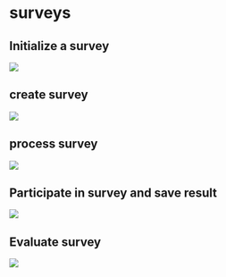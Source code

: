 # surveys

## Initialize a survey
[![](https://mermaid.ink/img/pako:eNp1kEFLxDAQhf9KmJu4q_cggtSyBESKUUEpyDSZXQNtUtPJwrrsfzex66k4p8x735vAO4IJlkDCRF-JvKF7h7uIQ-tFHkwcfBo6ivM-YmRn3IieRSVwElXvyPPSbHRxNyHserrp4m2TumuduiWo9C-pvGOHvfsmneKeDpmdTHT545K-8sTChEglPd-o1uuLy0ZLoR7Vs7p7UO_1h355eq3fZr_RBcjX_yUsoWG3R6YML6ScnDVYwUBxQGdzSceitcCfNFALMj8tbTH13ELrTxlNo83p2joOEeQW-4lWUFrUB29Ackz0B52LPlOnH92KgRM)](https://mermaid.live/edit/#pako:eNp1kEFLxDAQhf9KmJu4q_cggtSyBESKUUEpyDSZXQNtUtPJwrrsfzex66k4p8x735vAO4IJlkDCRF-JvKF7h7uIQ-tFHkwcfBo6ivM-YmRn3IieRSVwElXvyPPSbHRxNyHserrp4m2TumuduiWo9C-pvGOHvfsmneKeDpmdTHT545K-8sTChEglPd-o1uuLy0ZLoR7Vs7p7UO_1h355eq3fZr_RBcjX_yUsoWG3R6YML6ScnDVYwUBxQGdzSceitcCfNFALMj8tbTH13ELrTxlNo83p2joOEeQW-4lWUFrUB29Ackz0B52LPlOnH92KgRM)

## create survey

[![](https://mermaid.ink/img/eyJjb2RlIjoic2VxdWVuY2VEaWFncmFtXG4gICAgYXV0b251bWJlclxuICAgIHBhcnRpY2lwYW50IEMgYXMgQ2xpZW50XG4gICAgcGFydGljaXBhbnQgUFMgYXMgUHViL1N1YlxuICAgIHBhcnRpY2lwYW50IFNTUyBhcyBTYXZlU3VydmV5U2VydmljZTxicj5Ob2RlLmpzXG4gICAgcGFydGljaXBhbnQgRlMgYXMgRmlyZXN0b3JlXG4gICAgcGFydGljaXBhbnQgVVNTUyBhcyBVcGRhdGVTdXJ2ZXlTdGF0dXNTZXJ2aWNlPGJyPi5uZXQgY29yZVxuICAgIEMtLSkrUFM6IFNBVkVfU1VSVkVZXG4gICAgUFMtLSlTU1M6IFNBVkVfU1VSVkVZXG4gICAgZGVhY3RpdmF0ZSBQU1xuICAgIGFjdGl2YXRlIFNTU1xuICAgIFNTUy0-PitGUzogc2F2ZSBzdXJ2ZXlcbiAgICBGUy0tPj4tU1NTOiByZXNwb25zZVxuICAgIFNTUy0tKS1QUzogU1VSVkVZX1NUQVRVU19VUERBVEVcbiAgICBhY3RpdmF0ZSBQU1xuICAgIFBTLS0pVVNTUzogU1VSVkVZX1NUQVRVU19VUERBVEUgICAgICAgIFxuICAgIGRlYWN0aXZhdGUgUFNcbiAgICBhY3RpdmF0ZSBVU1NTXG4gICAgVVNTUy0-PitGUzogaW5zZXJ0IHN0YXR1cyAgICBcbiAgICBGUy0tPj5VU1NTOiByZXNwb25zZVxuICAgIGRlYWN0aXZhdGUgRlNcbiAgICBkZWFjdGl2YXRlIFVTU1NcbiIsIm1lcm1haWQiOnsidGhlbWUiOiJkZWZhdWx0In0sInVwZGF0ZUVkaXRvciI6ZmFsc2UsImF1dG9TeW5jIjp0cnVlLCJ1cGRhdGVEaWFncmFtIjpmYWxzZX0)](https://mermaid.live/edit/#eyJjb2RlIjoic2VxdWVuY2VEaWFncmFtXG4gICAgYXV0b251bWJlclxuICAgIHBhcnRpY2lwYW50IEMgYXMgQ2xpZW50XG4gICAgcGFydGljaXBhbnQgUFMgYXMgUHViL1N1YlxuICAgIHBhcnRpY2lwYW50IFNTUyBhcyBTYXZlU3VydmV5U2VydmljZTxicj5Ob2RlLmpzXG4gICAgcGFydGljaXBhbnQgRlMgYXMgRmlyZXN0b3JlXG4gICAgcGFydGljaXBhbnQgVVNTUyBhcyBVcGRhdGVTdXJ2ZXlTdGF0dXNTZXJ2aWNlPGJyPi5uZXQgY29yZVxuICAgIEMtLSkrUFM6IFNBVkVfU1VSVkVZXG4gICAgUFMtLSlTU1M6IFNBVkVfU1VSVkVZXG4gICAgZGVhY3RpdmF0ZSBQU1xuICAgIGFjdGl2YXRlIFNTU1xuICAgIFNTUy0-PitGUzogc2F2ZSBzdXJ2ZXlcbiAgICBGUy0tPj4tU1NTOiByZXNwb25zZVxuICAgIFNTUy0tKS1QUzogU1VSVkVZX1NUQVRVU19VUERBVEVcbiAgICBhY3RpdmF0ZSBQU1xuICAgIFBTLS0pVVNTUzogU1VSVkVZX1NUQVRVU19VUERBVEUgICAgICAgIFxuICAgIGRlYWN0aXZhdGUgUFNcbiAgICBhY3RpdmF0ZSBVU1NTXG4gICAgVVNTUy0-PitGUzogaW5zZXJ0IHN0YXR1cyAgICBcbiAgICBGUy0tPj5VU1NTOiByZXNwb25zZVxuICAgIGRlYWN0aXZhdGUgRlNcbiAgICBkZWFjdGl2YXRlIFVTU1NcbiIsIm1lcm1haWQiOiJ7XG4gIFwidGhlbWVcIjogXCJkZWZhdWx0XCJcbn0iLCJ1cGRhdGVFZGl0b3IiOmZhbHNlLCJhdXRvU3luYyI6dHJ1ZSwidXBkYXRlRGlhZ3JhbSI6ZmFsc2V9)

## process survey

[![](https://mermaid.ink/img/pako:eNqdU11rg0AQ_CvHvZXE9l2KEIxCoRbpxUJBCKdukgM97X0EQsh_73qXUsFC096T3szs7ozumdZ9AzSkGj4syBrWgu8V70pJ8HBremm7CpR_H7gyohYDl4akjHBNUqFAm17BnMBix2BWHeEUK-AGGgbqKGp4rFQ0nMyhl3NZ7lS5rR6YreZw5uCMixbUpNq9BEPqH-comJMUQ4MT-GmY4cbqX3TxqIpbAdJ4MGVBcLdAWyGpvR1ilNjvv9JBZCTkiLPkZb3NVk_PHskdkM2BBnhtxBFrIcdfZY4bh0SDbAh06HQKuOrF61vyvmWb1aZg2yJfrzbJrF7Gpr0xhBt1mD8ef42qIIoWKWqti49olx_RLkCy69U0su-YoihwHfHnGHqpYdYF0Xlot4yH_P_6usnT3zzQJe1A4TdqcIXOI6Ok5gAdlDTExwZ23LampKW8INX3SxqBC0PDHW81LOm4Y-wkaxoaZeGLdF3DK-vyCdyIK6E)](https://mermaid.live/edit#pako:eNqdU11rg0AQ_CvHvZXE9l2KEIxCoRbpxUJBCKdukgM97X0EQsh_73qXUsFC096T3szs7ozumdZ9AzSkGj4syBrWgu8V70pJ8HBremm7CpR_H7gyohYDl4akjHBNUqFAm17BnMBix2BWHeEUK-AGGgbqKGp4rFQ0nMyhl3NZ7lS5rR6YreZw5uCMixbUpNq9BEPqH-comJMUQ4MT-GmY4cbqX3TxqIpbAdJ4MGVBcLdAWyGpvR1ilNjvv9JBZCTkiLPkZb3NVk_PHskdkM2BBnhtxBFrIcdfZY4bh0SDbAh06HQKuOrF61vyvmWb1aZg2yJfrzbJrF7Gpr0xhBt1mD8ef42qIIoWKWqti49olx_RLkCy69U0su-YoihwHfHnGHqpYdYF0Xlot4yH_P_6usnT3zzQJe1A4TdqcIXOI6Ok5gAdlDTExwZ23LampKW8INX3SxqBC0PDHW81LOm4Y-wkaxoaZeGLdF3DK-vyCdyIK6E)

## Participate in survey and save result

[![](https://mermaid.ink/img/pako:eNqdU1tLwzAU_ish4IPs4nuRwaitIKJlZysKhZG2ZxpZs5nLZIz9d5O2c-vagdqn9Hy3k9OeHc1WOVKPKvw0KDK84-xNsiIRxD7M6JUwRYqyel8zqXnG10xo4hOmiL_kKHQbhNihYOQGtzHHL5S3qRw92ajhh-qiwzkfUG54hk42FKhJtpLYFoalLuQSle4kRCUhMukNmLQjGCZVMttglT5BZZb6cvrVFbkPptXZH4xGPYi9YwXiga0NfI_YjtYrofCMOX4Yv5DoGY78EoCGB7hiCM6E5USVfVVYCKV_KWgmtFSaaaP-qpLl7X8lq6A20j0AO7bjrX-m0TmI06KNue5FtgjjOJjDbBIHr_NJALPH6X87iZyn--6XTXNkmeYbptGy6004FJyyDrCnw_CU_X_q4TVnV-Y0GzhxdzDt0wJlwXhut3DnKAnV71hgQj17zHHBnCtNxN5SzTq3wiDn9nen3oItFfapW1PYiox6Who8kOpNrln7byszOFI)](https://mermaid.live/edit#pako:eNqdU1tLwzAU_ish4IPs4nuRwaitIKJlZysKhZG2ZxpZs5nLZIz9d5O2c-vagdqn9Hy3k9OeHc1WOVKPKvw0KDK84-xNsiIRxD7M6JUwRYqyel8zqXnG10xo4hOmiL_kKHQbhNihYOQGtzHHL5S3qRw92ajhh-qiwzkfUG54hk42FKhJtpLYFoalLuQSle4kRCUhMukNmLQjGCZVMttglT5BZZb6cvrVFbkPptXZH4xGPYi9YwXiga0NfI_YjtYrofCMOX4Yv5DoGY78EoCGB7hiCM6E5USVfVVYCKV_KWgmtFSaaaP-qpLl7X8lq6A20j0AO7bjrX-m0TmI06KNue5FtgjjOJjDbBIHr_NJALPH6X87iZyn--6XTXNkmeYbptGy6004FJyyDrCnw_CU_X_q4TVnV-Y0GzhxdzDt0wJlwXhut3DnKAnV71hgQj17zHHBnCtNxN5SzTq3wiDn9nen3oItFfapW1PYiox6Who8kOpNrln7byszOFI)

## Evaluate survey

[![](https://mermaid.ink/img/pako:eNqNk29ro0AQxr_KsO-O1rv3UoSQbOCgNnITDwpCmOg0Xaqr3T9CrvS736pJU2rgzle6z-95ZnbWfRNlW7GIheVXz7rklaKDoabQEB7yrtW-2bOZvjsyTpWqI-1gjUAW1sqwda3hOYByANCbno-yp9pT4GDOZWNQ5vc_0O_ncjrKKamaDbLpVcl3e5N81-ygvFp4ORiWtWLt5mKOY17eVeR4ag4dOW__Lxs3l03BxhxIqz_n6awxir7doIzBGXU4nJdRRklys8YYDFMFdvReHEkSDZYwxq7Vlj95hmWeBseD7mtngXSIGBsG-GBD2Szko3xY7dLFz_tJyMZ-0rlQMZVO9UNshtNSOrDLGCyHfPdM-gWOrYcmjH3mSU-etnNAdf15Phb61nE16V-ay3_9lo873C62Oe7ybLXYygs39RoO51_gld6v1lneb1CuvhSIcHMVCJue7RKluBUNmzCCKtyPtwEohHvmhgsRh9eKnygcSSEK_R5QP_5RslLhLxfxE9WWb8VwgfCoSxE74_kMne7YiXr_C72KHUo)](https://mermaid.live/edit#pako:eNqNk29ro0AQxr_KsO-O1rv3UoSQbOCgNnITDwpCmOg0Xaqr3T9CrvS736pJU2rgzle6z-95ZnbWfRNlW7GIheVXz7rklaKDoabQEB7yrtW-2bOZvjsyTpWqI-1gjUAW1sqwda3hOYByANCbno-yp9pT4GDOZWNQ5vc_0O_ncjrKKamaDbLpVcl3e5N81-ygvFp4ORiWtWLt5mKOY17eVeR4ag4dOW__Lxs3l03BxhxIqz_n6awxir7doIzBGXU4nJdRRklys8YYDFMFdvReHEkSDZYwxq7Vlj95hmWeBseD7mtngXSIGBsG-GBD2Szko3xY7dLFz_tJyMZ-0rlQMZVO9UNshtNSOrDLGCyHfPdM-gWOrYcmjH3mSU-etnNAdf15Phb61nE16V-ay3_9lo873C62Oe7ybLXYygs39RoO51_gld6v1lneb1CuvhSIcHMVCJue7RKluBUNmzCCKtyPtwEohHvmhgsRh9eKnygcSSEK_R5QP_5RslLhLxfxE9WWb8VwgfCoSxE74_kMne7YiXr_C72KHUo)